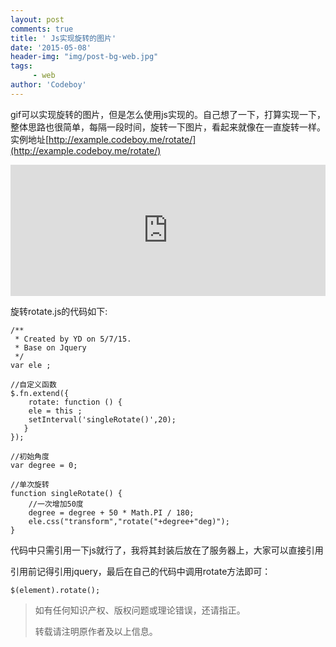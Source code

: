 ```yaml
---
layout: post
comments: true
title: ' Js实现旋转的图片'
date: '2015-05-08'
header-img: "img/post-bg-web.jpg"
tags:
     - web
author: 'Codeboy'
---
```


gif可以实现旋转的图片，但是怎么使用js实现的。自己想了一下，打算实现一下，整体思路也很简单，每隔一段时间，旋转一下图片，看起来就像在一直旋转一样。实例地址[http://example.codeboy.me/rotate/](http://example.codeboy.me/rotate/)

<iframe src="http://example.codeboy.me/rotate/" width="100%" height="210px" frameborder="0" scrolling="no"></iframe>


旋转rotate.js的代码如下:

	/**
	 * Created by YD on 5/7/15.
	 * Base on Jquery
	 */
	var ele ;

	//自定义函数
	$.fn.extend({
		rotate: function () {
		ele = this ;
		setInterval('singleRotate()',20);
	   }
	});

	//初始角度
	var degree = 0;

	//单次旋转
	function singleRotate() {
		//一次增加50度
		degree = degree + 50 * Math.PI / 180;
		ele.css("transform","rotate("+degree+"deg)");
	}

代码中只需引用一下js就行了，我将其封装后放在了服务器上，大家可以直接引用

引用前记得引用jquery，最后在自己的代码中调用rotate方法即可：

	$(element).rotate();
	
	

> 如有任何知识产权、版权问题或理论错误，还请指正。
>
> 转载请注明原作者及以上信息。
